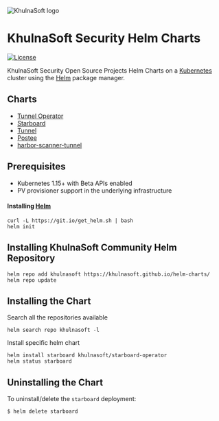 ![KhulnaSoft logo](https://avatars3.githubusercontent.com/u/43526139?s=200&v=4)
# KhulnaSoft Security Helm Charts

[![License][license-img]][license]

[license-img]: https://img.shields.io/badge/License-Apache%202.0-blue.svg
[license]: https://github.com/khulnasoft/helm-charts/blob/master/LICENSE

KhulnaSoft Security Open Source Projects Helm Charts on a [Kubernetes](https://kubernetes.io) cluster using the
[Helm](https://helm.sh) package manager.

## Charts

- [Tunnel Operator](https://github.com/khulnasoft/tunnel-operator/tree/main/deploy/helm)
- [Starboard](https://github.com/khulnasoft/starboard/tree/main/deploy/helm)
- [Tunnel](https://github.com/khulnasoft/tunnel/tree/main/helm/tunnel)
- [Postee](https://github.com/khulnasoft/postee/tree/main/deploy/helm/postee)
- [harbor-scanner-tunnel](https://github.com/khulnasoft/harbor-scanner-tunnel/tree/main/helm/harbor-scanner-tunnel)

## Prerequisites

- Kubernetes 1.15+ with Beta APIs enabled
- PV provisioner support in the underlying infrastructure

#### Installing [Helm](https://helm.sh)

```
curl -L https://git.io/get_helm.sh | bash
helm init
```

## Installing KhulnaSoft Community Helm Repository

```
helm repo add khulnasoft https://khulnasoft.github.io/helm-charts/
helm repo update
```

## Installing the Chart

Search all the repositories available
```
helm search repo khulnasoft -l
```

Install specific helm chart
```
helm install starboard khulnasoft/starboard-operator
helm status starboard
```

## Uninstalling the Chart

To uninstall/delete the `starboard` deployment:

```
$ helm delete starboard
```
